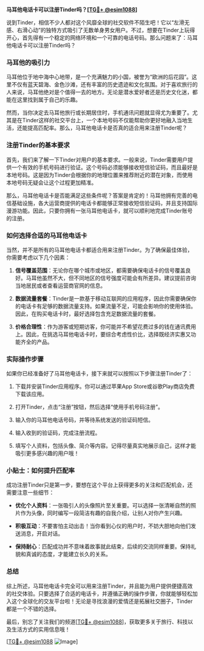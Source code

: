 **马耳他电话卡可以注册Tinder吗？[[TG💪+ @esim1088](https://t.me/s/esim1088)]**

说到Tinder，相信不少人都对这个风靡全球的社交软件不陌生吧！它以“左滑无感、右滑心动”的独特方式吸引了无数单身男女用户。不过，想要在Tinder上玩得开心，首先得有一个稳定的网络环境和一个可靠的电话号码。那么问题来了：马耳他电话卡可以注册Tinder吗？

### 马耳他的吸引力

马耳他位于地中海中心地带，是一个充满魅力的小国，被誉为“欧洲的后花园”。这里不仅有蓝天碧海、金色沙滩，还有丰富的历史遗迹和文化氛围。对于喜欢旅行的人来说，马耳他绝对是个值得一去的地方。无论是潜水爱好者还是历史文化迷，都能在这里找到属于自己的乐趣。

然而，当你决定去马耳他旅行或长期居住时，手机通讯问题就显得尤为重要了。尤其是在Tinder这样的社交平台上，一个本地号码不仅能帮助你更好地融入当地生活，还能提高匹配率。那么，马耳他电话卡是否真的适合用来注册Tinder呢？

### 注册Tinder的基本要求

首先，我们来了解一下Tinder对用户的基本要求。一般来说，Tinder需要用户提供一个有效的手机号码进行验证。这个号码必须能够接收短信验证码，而且最好是本地号码。这是因为Tinder会根据你的地理位置来推荐附近的潜在对象，而使用本地号码无疑会让这个过程更加精准。

那么，马耳他电话卡是否能满足这些条件呢？答案是肯定的！马耳他拥有完善的电信基础设施，各大运营商提供的电话卡都能够正常接收短信验证码，并且支持国际漫游功能。因此，只要你拥有一张马耳他电话卡，就可以顺利地完成Tinder账号的注册。

### 如何选择合适的马耳他电话卡

当然，并不是所有的马耳他电话卡都适合用来注册Tinder。为了确保最佳体验，你需要考虑以下几个因素：

1. **信号覆盖范围**：无论你在哪个城市或地区，都需要确保电话卡的信号覆盖良好。马耳他虽然不大，但不同地区的信号强度可能会有所差异。建议提前咨询当地居民或者查看运营商官网的信息。

2. **数据流量套餐**：Tinder是一款基于移动互联网的应用程序，因此你需要确保你的电话卡有足够的数据流量支持。如果流量不足，可能会影响你的使用体验。因此，在购买电话卡时，最好选择包含充足数据流量的套餐。

3. **价格合理性**：作为游客或短期访客，你可能并不希望花费过多的钱在通讯费用上。因此，在挑选马耳他电话卡时，要综合考虑性价比，选择既经济实惠又功能齐全的产品。

### 实际操作步骤

如果你已经准备好了马耳他电话卡，接下来就可以按照以下步骤注册Tinder了：

1. 下载并安装Tinder应用程序。你可以通过苹果App Store或谷歌Play商店免费下载该应用。

2. 打开Tinder，点击“注册”按钮，然后选择“使用手机号码注册”。

3. 输入你的马耳他电话号码，并等待系统发送的验证码短信。

4. 输入收到的验证码，完成注册流程。

5. 填写个人资料，包括头像、简介等内容。记得尽量真实地展示自己，这样才能吸引更多感兴趣的用户哦！

### 小贴士：如何提升匹配率

成功注册Tinder只是第一步，要想在这个平台上获得更多的关注和匹配机会，还需要注意一些细节：

- **优化个人资料**：一张吸引人的头像照片至关重要。可以选择一张清晰自然的照片作为头像，同时编写一段简洁有趣的自我介绍，让别人对你产生兴趣。

- **积极互动**：不要害怕主动出击！当你看到心仪的用户时，不妨大胆地向他们发送消息，开启对话。

- **保持耐心**：匹配成功并不意味着故事就此结束，后续的交流同样重要。保持礼貌和真诚的态度，才能建立长久的关系。

### 总结

综上所述，马耳他电话卡完全可以用来注册Tinder，并且能为用户提供便捷高效的社交体验。只要选择了合适的电话卡，并遵循正确的操作步骤，你就能够轻松加入这个全球化的交友平台啦！无论是寻找浪漫的爱情还是拓展社交圈子，Tinder都是一个不错的选择。

最后，别忘了关注我们的频道[[TG💪+ @esim1088](https://t.me/s/esim1088)]，获取更多关于旅行、科技以及生活方式的实用信息哦！

[[TG💪+ @esim1088](https://t.me/s/esim1088) ![Image](https://i.postimg.cc/4NQfJmqS/Snipaste-2025-05-13-00-14-12.png)]
